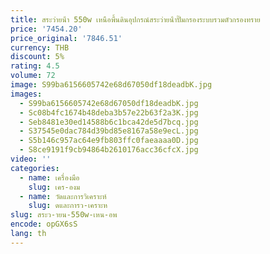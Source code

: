 ```yaml
---
title: สระว่ายน้ํา 550w เหนือพื้นดินอุปกรณ์สระว่ายน้ําปั๊มกรองระบบรวมตัวกรองทราย
price: '7454.20'
price_original: '7846.51'
currency: THB
discount: 5%
rating: 4.5
volume: 72
image: S99ba6156605742e68d67050df18deadbK.jpg
images:
  - S99ba6156605742e68d67050df18deadbK.jpg
  - Sc08b4fc1674b48deba3b57e22b63f2a3K.jpg
  - Seb8481e30ed14588b6c1bca42de5d7bcq.jpg
  - S37545e0dac784d39bd85e8167a58e9ecL.jpg
  - S5b146c957ac64e9fb803ffc0faeaaaa0D.jpg
  - S8ce9191f9cb94864b2610176acc36cfcX.jpg
video: ''
categories:
  - name: เครื่องมือ
    slug: เคร-องม
  - name: วัดและการวิเคราะห์
    slug: ดและการว-เคราะห
slug: สระว-ายน-550w-เหน-อพ
encode: opGX6sS
lang: th
---
```

  